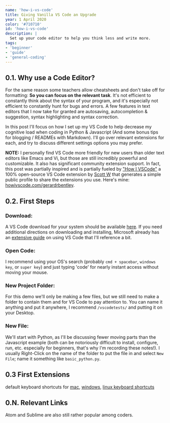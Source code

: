 ```yaml
---
name: 'how-i-vs-code'
title: Giving Vanilla VS Code an Upgrade 
year: 1 April 2020
color: '#710710'
id: 'how-i-vs-code'
description: |
  Set up your code editor to help you think less and write more.
tags: 
- 'beginner' 
- 'guide' 
- 'general-coding'
---
```


## 0.1. Why use a Code Editor?

For the same reason some teachers allow cheatsheets and don't take off for formatting: **So you can focus on the relevant task**.
It's not efficient to constantly think about the syntax of your program, and it's especially not efficient to constantly hunt for bugs and errors.
A few features in text editors that I now take for granted are autosaving, autocompletion & suggestion, syntax highlighting and syntax correction.

In this post I'll focus on how I set up my VS Code to help decrease my cognitive load when coding in Python & Javascript (And some bonus tips for blogging / READMEs with Markdown).
I'll go over relevant extensions for each, and try to discuss different settings options you may prefer.

**NOTE:** I personally find VS Code more friendly for new users than older text editors like Emacs and Vi, but those are still incredibly powerful and customizable.
It also has significant community extension support.
In fact, this post was partially inspired and is partially fueled by ["How I VSCode"](https://howivscode.com/about) a 100% open-source VS Code extension by [Scott W](scottw.com) that generates a simple public profile to share the extensions you use.
Here's mine: [howivscode.com/gerardrbentley](https://howivscode.com/gerardrbentley).

## 0.2. First Steps

### **Download:**
A VS Code download for your system should be available [here](https://code.visualstudio.com/#alt-downloads).
If you need additional directions on downloading and installing, Microsoft already has an [extensive guide](https://code.visualstudio.com/docs/setup/setup-overview) on using VS Code that I'll reference a bit.

### **Open Code:**

I recommend using your OS's search (probably `cmd + spacebar`, `windows key`, or `super key`) and just typing 'code' for nearly instant access without moving your mouse.

### **New Project Folder:**

For this demo we'll only be making a few files, but we still need to make a folder to contain them and for VS Code to pay attention to.
You can name it anything and put it anywhere, I recommend `/vscodetests/` and putting it on your Desktop.

### **New File:**

We'll start with Python, as I'll be discussing fewer moving parts than the Javascript example (both can be notoriously difficult to install, configure, run, etc. especially for beginners, that's why I'm recording these notes!).
I usually Right-Click on the name of the folder to put the file in and select `New File`; name it something like `basic_python.py`.

## 0.3 First Extensions

default keyboard shortcuts for [mac](https://code.visualstudio.com/shortcuts/keyboard-shortcuts-macos.pdf), [windows](https://code.visualstudio.com/shortcuts/keyboard-shortcuts-windows.pdf), [linux keyboard shortcuts](https://code.visualstudio.com/shortcuts/keyboard-shortcuts-linux.pdf)

## 0.N. Relevant Links
Atom and Sublime are also still rather popular among coders.
